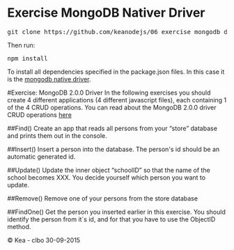 # Exercise MongoDB Nativer Driver

<pre>git clone https://github.com/keanodejs/06_exercise_mongodb_driver.git</pre>

Then run:

<pre>npm install</pre>

To install all dependencies specified in the package.json files.
In this case it is the [mongodb native driver](https://www.npmjs.com/package/mongodb).

#Exercise: MongoDB 2.0.0 Driver
In the following exercises you should create 4 different applications (4 different javascript files), each containing 1 of the 4 CRUD operations.
You can read about the MongoDB 2.0.0 driver CRUD operations [here](https://github.com/mongodb/node-mongodb-native)

##Find()
Create an app that reads all persons from your “store” database and prints them out in the console.

##Insert()
Insert a person into the database. The person's id should be an automatic generated id.

##Update()
Update the inner object “schoolID” so that the name of the school becomes XXX. You decide yourself which person you want to update.

##Remove()
Remove one of your persons from the store database

##FindOne()
Get the person you inserted earlier in this exercise. You should identify the person from it´s id, and for that you have to use the ObjectID method.


© Kea - clbo 30-09-2015
